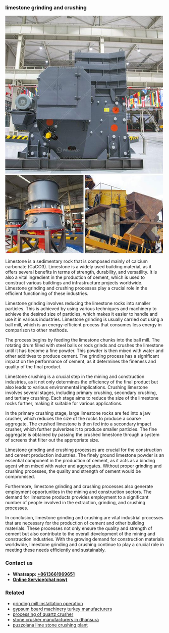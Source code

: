 <h3>limestone grinding and crushing</h3><img src='1708408291.jpg' alt=''><p>Limestone is a sedimentary rock that is composed mainly of calcium carbonate (CaCO3). Limestone is a widely used building material, as it offers several benefits in terms of strength, durability, and versatility. It is also a vital ingredient in the production of cement, which is used to construct various buildings and infrastructure projects worldwide. Limestone grinding and crushing processes play a crucial role in the efficient functioning of these industries.</p><p>Limestone grinding involves reducing the limestone rocks into smaller particles. This is achieved by using various techniques and machinery to achieve the desired size of particles, which makes it easier to handle and use it in various industries. Limestone grinding is usually carried out using a ball mill, which is an energy-efficient process that consumes less energy in comparison to other methods.</p><p>The process begins by feeding the limestone chunks into the ball mill. The rotating drum filled with steel balls or rods grinds and crushes the limestone until it has become a fine powder. This powder is then mixed with water and other additives to produce cement. The grinding process has a significant impact on the performance of cement, as it determines the fineness and quality of the final product.</p><p>Limestone crushing is a crucial step in the mining and construction industries, as it not only determines the efficiency of the final product but also leads to various environmental implications. Crushing limestone involves several stages, including primary crushing, secondary crushing, and tertiary crushing. Each stage aims to reduce the size of the limestone rocks further, making it suitable for various applications.</p><p>In the primary crushing stage, large limestone rocks are fed into a jaw crusher, which reduces the size of the rocks to produce a coarse aggregate. The crushed limestone is then fed into a secondary impact crusher, which further pulverizes it to produce smaller particles. The fine aggregate is obtained by passing the crushed limestone through a system of screens that filter out the appropriate size.</p><p>Limestone grinding and crushing processes are crucial for the construction and cement production industries. The finely ground limestone powder is an essential component in the production of cement, as it acts as a binding agent when mixed with water and aggregates. Without proper grinding and crushing processes, the quality and strength of cement would be compromised.</p><p>Furthermore, limestone grinding and crushing processes also generate employment opportunities in the mining and construction sectors. The demand for limestone products provides employment to a significant number of people involved in the extraction, grinding, and crushing processes.</p><p>In conclusion, limestone grinding and crushing are vital industrial processes that are necessary for the production of cement and other building materials. These processes not only ensure the quality and strength of cement but also contribute to the overall development of the mining and construction industries. With the growing demand for construction materials worldwide, limestone grinding and crushing continue to play a crucial role in meeting these needs efficiently and sustainably.</p><h3>Contact us</h3><ul><li><strong>Whatsapp:&nbsp;<a href="https://wa.me/8613661969651">+8613661969651</a></strong></li><li><a href="https://swt.shibang-china.com/?git&amp;zhl&amp;limestone grinding and crushing"><strong>Online Service(chat now)</strong></a></li></ul><h3>Related</h3><ul><li><a href='grinding mill installation operation.md'>grinding mill installation operation</a></li><li><a href='gypsum board machinery turkey manufacturers.md'>gypsum board machinery turkey manufacturers</a></li><li><a href='processing of quartz crusher.md'>processing of quartz crusher</a></li><li><a href='stone crusher manufacturers in dhansura.md'>stone crusher manufacturers in dhansura</a></li><li><a href='puzzolana lime stone crushing plant.md'>puzzolana lime stone crushing plant</a></li></ul>